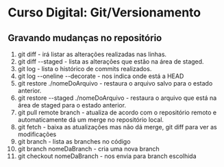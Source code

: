 # Curso Digital: Git/Versionamento

## Gravando mudanças no repositório

<ol>
    <li>git diff - irá listar as alterações realizadas nas linhas.</li>
    <li>git diff --staged - lista as alterações que estão na área de staged.</li>
    <li>git log - lista o histórico de commits realizados.</li>
    <li>git log --oneline --decorate - nos indica onde está a HEAD</li>
    <li>git restore ./nomeDoArquivo - restaura o arquivo salvo para o estado anterior.</li>
    <li>git restore --staged ./nomeDoArquivo - restaura o arquivo que está na área de staged para o estado anterior.</li>
    <li>git pull remote branch - atualiza de acordo com o repositório remoto e automaticamente dá um merge no repositório local.</li>
    <li>git fetch - baixa as atualizações mas não dá merge, git diff para ver as modificações</li>
    <li>git branch - lista as branches no código</li>
    <li>git branch nomeDaBranch - cria uma nova branch</li> 
    <li>git checkout nomeDaBranch - nos envia para branch escolhida</li>
</ol>
